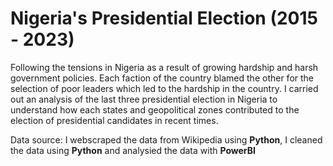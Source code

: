 # Nigeria's Presidential Election (2015 - 2023)
Following the tensions in Nigeria as a result of growing hardship and harsh government policies. Each faction of the country blamed the other for the selection of poor leaders which led to the hardship in the country. I carried out an analysis of the last three presidential election in Nigeria to understand how each states and geopolitical zones contributed to the election of presidential candidates in recent times.

Data source: I webscraped the data from Wikipedia using **Python**, I cleaned the data using **Python** and analysied the data with **PowerBI**
